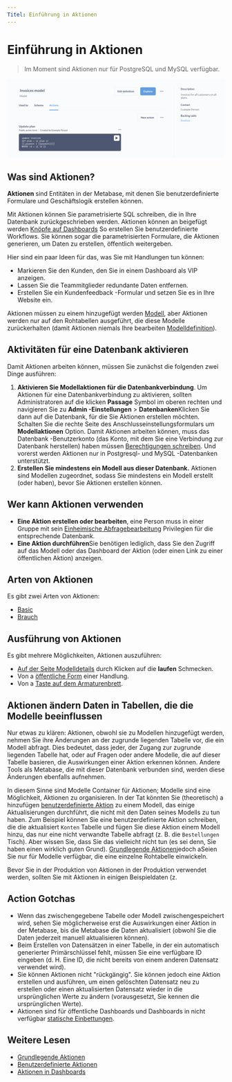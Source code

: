 ```yaml
---
Titel: Einführung in Aktionen
---
```


# Einführung in Aktionen

> Im Moment sind Aktionen nur für PostgreSQL und MySQL verfügbar.

![Beispielaktion](./images/example-action.png)

## Was sind Aktionen?

**Aktionen** sind Entitäten in der Metabase, mit denen Sie benutzerdefinierte Formulare und Geschäftslogik erstellen können.

Mit Aktionen können Sie parametrisierte SQL schreiben, die in Ihre Datenbank zurückgeschrieben werden. Aktionen können an beigefügt werden [Knöpfe auf Dashboards](../dashboards/actions.md) So erstellen Sie benutzerdefinierte Workflows. Sie können sogar die parametrisierten Formulare, die Aktionen generieren, um Daten zu erstellen, öffentlich weitergeben.

Hier sind ein paar Ideen für das, was Sie mit Handlungen tun können:

- Markieren Sie den Kunden, den Sie in einem Dashboard als VIP anzeigen.
- Lassen Sie die Teammitglieder redundante Daten entfernen.
- Erstellen Sie ein Kundenfeedback -Formular und setzen Sie es in Ihre Website ein.

Aktionen müssen zu einem hinzugefügt werden [Modell](../data-modeling/models.md), aber Aktionen werden nur auf den Rohtabellen ausgeführt, die diese Modelle zurückerhalten (damit Aktionen niemals Ihre bearbeiten [Modelldefinition](../data-modeling/models.md#edit-a-models-query)).

## Aktivitäten für eine Datenbank aktivieren

Damit Aktionen arbeiten können, müssen Sie zunächst die folgenden zwei Dinge ausführen:

1. **Aktivieren Sie Modellaktionen für die Datenbankverbindung**. Um Aktionen für eine Datenbankverbindung zu aktivieren, sollten Administratoren auf die klicken **Passage** Symbol im oberen rechten und navigieren Sie zu **Admin -Einstellungen** > **Datenbanken**Klicken Sie dann auf die Datenbank, für die Sie Aktionen erstellen möchten. Schalten Sie die rechte Seite des Anschlusseinstellungsformulars um **Modellaktionen** Option. Damit Aktionen arbeiten können, muss das Datenbank -Benutzerkonto (das Konto, mit dem Sie eine Verbindung zur Datenbank herstellen) haben müssen [Berechtigungen schreiben](../databases/users-roles-privileges.md#privileges-to-enable-actions). Und vorerst werden Aktionen nur in Postgresql- und MySQL -Datenbanken unterstützt.
2. **Erstellen Sie mindestens ein Modell aus dieser Datenbank.** Aktionen sind Modellen zugeordnet, sodass Sie mindestens ein Modell erstellt (oder haben), bevor Sie Aktionen erstellen können.

## Wer kann Aktionen verwenden

- **Eine Aktion erstellen oder bearbeiten**, eine Person muss in einer Gruppe mit sein [Einheimische Abfragebearbeitung](../permissions/data.md) Privilegien für die entsprechende Datenbank.
- **Eine Aktion durchführen**Sie benötigen lediglich, dass Sie den Zugriff auf das Modell oder das Dashboard der Aktion (oder einen Link zu einer öffentlichen Aktion) anzeigen.

## Arten von Aktionen

Es gibt zwei Arten von Aktionen:

- [Basic](./basic.md)
- [Brauch](./custom.md)

## Ausführung von Aktionen

Es gibt mehrere Möglichkeiten, Aktionen auszuführen:

- [Auf der Seite Modelldetails](../data-modeling/models.md#model-details) durch Klicken auf die **laufen** Schmecken.
- Von a [öffentliche Form](./custom.md#make-public) einer Handlung.
- Von a [Taste auf dem Armaturenbrett](../dashboards/actions.md).

## Aktionen ändern Daten in Tabellen, die die Modelle beeinflussen

Nur etwas zu klären: Aktionen, obwohl sie zu Modellen hinzugefügt werden, nehmen Sie ihre Änderungen an der zugrunde liegenden Tabelle vor, die ein Modell abfragt. Dies bedeutet, dass jeder, der Zugang zur zugrunde liegenden Tabelle hat, oder auf Fragen oder andere Modelle, die auf dieser Tabelle basieren, die Auswirkungen einer Aktion erkennen können. Andere Tools als Metabase, die mit dieser Datenbank verbunden sind, werden diese Änderungen ebenfalls aufnehmen.

In diesem Sinne sind Modelle Container für Aktionen; Modelle sind eine Möglichkeit, Aktionen zu organisieren. In der Tat könnten Sie (theoretisch) a hinzufügen [benutzerdefinierte Aktion](./custom.md) zu einem Modell, das einige Aktualisierungen durchführt, die nicht mit den Daten seines Modells zu tun haben. Zum Beispiel können Sie eine benutzerdefinierte Aktion schreiben, die die aktualisiert `Konten` Tabelle und fügen Sie diese Aktion einem Modell hinzu, das nur eine nicht verwandte Tabelle abfragt (z. B. die `Bestellungen` Tisch). Aber wissen Sie, dass Sie das vielleicht nicht tun (es sei denn, Sie haben einen wirklich guten Grund). [Grundlegende Aktionen](./basic.md)jedoch aSeien Sie nur für Modelle verfügbar, die eine einzelne Rohtabelle einwickeln.

Bevor Sie in der Produktion von Aktionen in der Produktion verwendet werden, sollten Sie mit Aktionen in einigen Beispieldaten (z.

## Action Gotchas

- Wenn das zwischengegebene Tabelle oder Modell zwischengespeichert wird, sehen Sie möglicherweise erst die Auswirkungen einer Aktion in der Metabase, bis die Metabase die Daten aktualisiert (obwohl Sie die Daten jederzeit manuell aktualisieren können).
- Beim Erstellen von Datensätzen in einer Tabelle, in der ein automatisch generierter Primärschlüssel fehlt, müssen Sie eine verfügbare ID eingeben (d. H. Eine ID, die nicht bereits von einem anderen Datensatz verwendet wird).
- Sie können Aktionen nicht "rückgängig". Sie können jedoch eine Aktion erstellen und ausführen, um einen gelöschten Datensatz neu zu erstellen oder einen aktualisierten Datensatz wieder in die ursprünglichen Werte zu ändern (vorausgesetzt, Sie kennen die ursprünglichen Werte).
- Aktionen sind für öffentliche Dashboards und Dashboards in nicht verfügbar [statische Einbettungen](../embedding/static-embedding.md).

## Weitere Lesen

- [Grundlegende Aktionen](./basic.md)
- [Benutzerdefinierte Aktionen](./custom.md)
- [Aktionen in Dashboards](../dashboards/actions.md)
